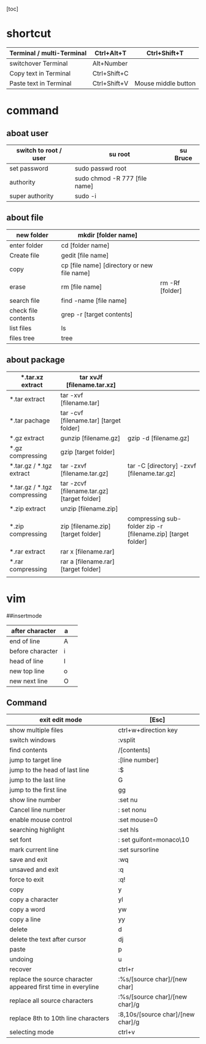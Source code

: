 [toc]

<!-- toc -->

# shortcut

| Terminal / multi-Terminal | Ctrl+Alt+T   | Ctrl+Shift+T        |
| ------------------------- | ------------ | ------------------- |
| switchover Terminal       | Alt+Number   |                     |
| Copy text in Terminal     | Ctrl+Shift+C |                     |
| Paste text in Terminal    | Ctrl+Shift+V | Mouse middle button |

# command

## aboat user

| switch to root / user | su root                       | su Bruce |
| --------------------- | ----------------------------- | -------- |
| set password          | sudo passwd root              |          |
| authority             | sudo chmod -R 777 [file name] |          |
| super authority       | sudo -i                       |          |

## about file

| new folder          | mkdir [folder name]                         |                 |
| ------------------- | ------------------------------------------- | --------------- |
| enter folder        | cd [folder name]                            |                 |
| Create file         | gedit [file name]                           |                 |
| copy                | cp [file name] [directory or new file name] |                 |
| erase               | rm [file name]                              | rm -Rf [folder] |
| search file         | find -name [file name]                      |                 |
| check file contents | grep -r [target contents]                   |                 |
| list files          | ls                                          |                 |
| files tree          | tree                                        |                 |

## about package

| *.tar.xz extract              | tar xvJf [filename.tar.xz]                  |                                                              |
| ----------------------------- | ------------------------------------------- | ------------------------------------------------------------ |
| *.tar extract                 | tar -xvf [filename.tar]                     |                                                              |
| *.tar pachage                 | tar -cvf [filename.tar] [target folder]     |                                                              |
| *.gz extract                  | gunzip [filename.gz]                        | gzip -d [filename.gz]                                        |
| *.gz compressing              | gzip [target folder]                        |                                                              |
| *.tar.gz / *.tgz  extract     | tar -zxvf [filename.tar.gz]                 | tar -C [directory] -zxvf [filename.tar.gz]                   |
| *.tar.gz / *.tgz  compressing | tar -zcvf [filename.tar.gz] [target folder] |                                                              |
| *.zip  extract                | unzip [filename.zip]                        |                                                              |
| *.zip  compressing            | zip  [filename.zip] [target folder]         | compressing sub-folder zip -r [filename.zip] [target folder] |
| *.rar extract                 | rar x [filename.rar]                        |                                                              |
| *.rar compressing             | rar a [filename.rar] [target folder]        |                                                              |
|                               |                                             |                                                              |

# vim

##insertmode

| after character  | a    |      |
| ---------------- | ---- | ---- |
| end of line      | A    |      |
| before character | i    |      |
| head of line     | I    |      |
| new top line     | o    |      |
| new next line    | O    |      |

## Command

| exit edit mode                                               | [Esc]                             |
| ------------------------------------------------------------ | --------------------------------- |
| show multiple files                                          | ctrl+w+direction key              |
| switch windows                                               | :vsplit                           |
| find contents                                                | /[contents]                       |
| jump to target line                                          | :[line number]                    |
| jump to the head of last line                                | :$                                |
| jump to the last line                                        | G                                 |
| jump to the first line                                       | gg                                |
| show line number                                             | :set nu                           |
| Cancel line number                                           | : set nonu                        |
| enable mouse control                                         | :set mouse=0                      |
| searching highlight                                          | :set hls                          |
| set font                                                     | : set guifont=monaco\10           |
| mark current line                                            | :set sursorline                   |
| save and exit                                                | :wq                               |
| unsaved and exit                                             | :q                                |
| force to exit                                                | :q!                               |
| copy                                                         | y                                 |
| copy a character                                             | yl                                |
| copy a word                                                  | yw                                |
| copy a line                                                  | yy                                |
| delete                                                       | d                                 |
| delete the text after cursor                                 | dj                                |
| paste                                                        | p                                 |
| undoing                                                      | u                                 |
| recover                                                      | ctrl+r                            |
| replace the source character appeared first time in everyline | :%s/[source char]/[new char]      |
| replace all source characters                                | :%s/[source char]/[new char]/g    |
| replace 8th to 10th line characters                          | :8,10s/[source char]/[new char]/g |
| selecting mode                                               | ctrl+v                            |

